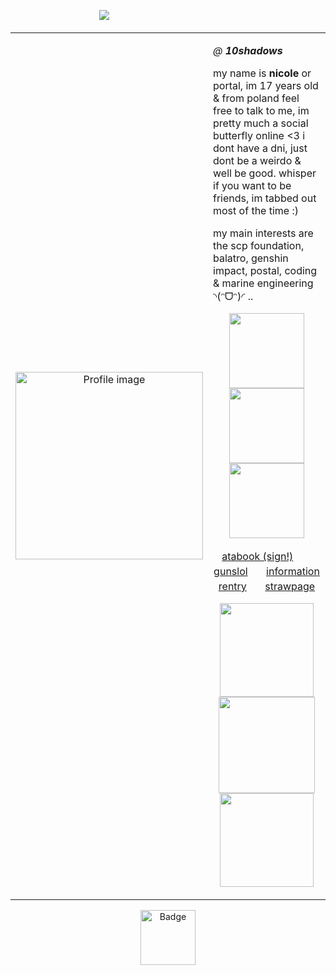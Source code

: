 ㅤㅤㅤㅤㅤㅤㅤㅤㅤㅤㅤ![](https://komarev.com/ghpvc/?username=10shadows&amp;label=ecdysis&amp;color=gray&amp;style=plastic)
<table>
  <tr>
    <td width="40%" align="center">
      <img src="https://files.catbox.moe/wrwn7l.png" width="300" alt="Profile image">
    </td>
    <td width="60%" valign="top">
      <p><i>@ <b>10shadows</b></i></p>
      <p>
        my name is <b>nicole</b> or portal, im 17 years old & from poland  
        feel free to talk to me, im pretty much a social butterfly online &lt;3  
        i dont have a dni, just dont be a weirdo & well be good.  
        whisper if you want to be friends, im tabbed out most of the time :)
      </p>
      <p>
        my main interests are the scp foundation, balatro, genshin impact, postal, coding & marine engineering ◝(ᵔᗜᵔ)◜ ..
      </p>
      <p align="center">
        <img src="https://nustuff.carrd.co/assets/images/gallery15/6c07f5d1.jpg?v=0a15e1db" width="120">
        <img src="https://nustuff.carrd.co/assets/images/gallery14/fddd6af2.jpg?v=0a15e1db" width="120">
        <img src="https://nustuff.carrd.co/assets/images/gallery10/04d9e96d.png?v=0a15e1db" width="120">
      </p>
 <p align="center"> <a href="https://portal.atabook.org/">atabook (sign!)</a>ㅤㅤ<a href="https://guns.lol/repentance">gunslol</a>ㅤㅤ<a href="https://rentry.co/angelofdarkness">information rentry</a>ㅤㅤ<a href="https://madnesscombat.straw.page/">strawpage</a>
</p>
      <p align="center">
        <img src="https://gifcity.carrd.co/assets/images/gallery18/e87e8a26.gif?v=e3c0bc0f" width="150">
        <img src="https://gifcity.carrd.co/assets/images/gallery18/33b6e7f8.gif?v=e3c0bc0f" width="154">
        <img src="https://supplies.ju.mp/assets/images/gallery07/f60bbb94.gif?v=1c1ba870" width="150">
      </p>
    </td>
  </tr>
</table>

<p align="center">
  <img src="https://camo.githubusercontent.com/1f941bcc72143af0aa58af1b9839b12895f25f8904c62c04a102ff03d2d3976f/68747470733a2f2f66696c65732e636174626f782e6d6f652f3666726a676c2e706e67" width="88" alt="Badge">
</p>

